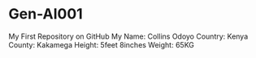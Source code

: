 # Gen-AI001
My First Repository on GitHub
My Name: Collins Odoyo
Country: Kenya
County: Kakamega
Height: 5feet 8inches
Weight: 65KG

